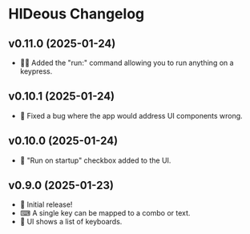 # HIDeous Changelog

## v0.11.0 (2025-01-24)

- 🏃‍♀️ Added the "run:" command allowing you to run anything on a keypress.

## v0.10.1 (2025-01-24)

- 🐛 Fixed a bug where the app would address UI components wrong.

## v0.10.0 (2025-01-24)

- 🚀 "Run on startup" checkbox added to the UI.

## v0.9.0 (2025-01-23)

- 🚀 Initial release!
- ⌨ A single key can be mapped to a combo or text.
- 🎨 UI shows a list of keyboards.
